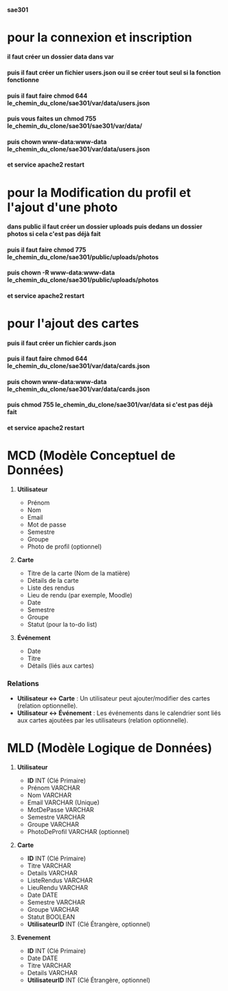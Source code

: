 #### sae301

#  pour la connexion et inscription
#### il faut créer un dossier data dans var
#### puis il faut créer un fichier users.json ou il se créer tout seul si la fonction fonctionne
#### puis il faut faire chmod 644 le_chemin_du_clone/sae301/var/data/users.json
#### puis vous faites un chmod 755 le_chemin_du_clone/sae301/sae301/var/data/
#### puis chown www-data:www-data le_chemin_du_clone/sae301/var/data/users.json
#### et service apache2 restart
#  pour la Modification du profil et l'ajout d'une photo
#### dans public il faut créer un dossier uploads puis dedans un dossier photos si cela c'est pas déjà fait
#### puis il faut faire chmod 775 le_chemin_du_clone/sae301/public/uploads/photos
#### puis chown -R www-data:www-data le_chemin_du_clone/sae301/public/uploads/photos
#### et service apache2 restart
#  pour l'ajout des cartes
#### puis il faut créer un fichier cards.json
#### puis il faut faire chmod 644 le_chemin_du_clone/sae301/var/data/cards.json
#### puis chown www-data:www-data le_chemin_du_clone/sae301/var/data/cards.json
#### puis chmod 755 le_chemin_du_clone/sae301/var/data si c'est pas déjà fait
#### et service apache2 restart


# MCD (Modèle Conceptuel de Données)

1. **Utilisateur**
   - Prénom
   - Nom
   - Email
   - Mot de passe
   - Semestre
   - Groupe
   - Photo de profil (optionnel)

2. **Carte**
   - Titre de la carte (Nom de la matière)
   - Détails de la carte
   - Liste des rendus
   - Lieu de rendu (par exemple, Moodle)
   - Date
   - Semestre
   - Groupe
   - Statut (pour la to-do list)

3. **Événement**
   - Date
   - Titre
   - Détails (liés aux cartes)

### Relations

- **Utilisateur <-> Carte** : Un utilisateur peut ajouter/modifier des cartes (relation optionnelle).
- **Utilisateur <-> Événement** : Les événements dans le calendrier sont liés aux cartes ajoutées par les utilisateurs (relation optionnelle).

# MLD (Modèle Logique de Données)

1. **Utilisateur**
   - **ID** INT (Clé Primaire)
   - Prénom VARCHAR
   - Nom VARCHAR
   - Email VARCHAR (Unique)
   - MotDePasse VARCHAR
   - Semestre VARCHAR
   - Groupe VARCHAR
   - PhotoDeProfil VARCHAR (optionnel)

2. **Carte**
   - **ID** INT (Clé Primaire)
   - Titre VARCHAR
   - Details VARCHAR
   - ListeRendus VARCHAR
   - LieuRendu VARCHAR
   - Date DATE
   - Semestre VARCHAR
   - Groupe VARCHAR
   - Statut BOOLEAN
   - **UtilisateurID** INT (Clé Étrangère, optionnel)

3. **Evenement**
   - **ID** INT (Clé Primaire)
   - Date DATE
   - Titre VARCHAR
   - Details VARCHAR
   - **UtilisateurID** INT (Clé Étrangère, optionnel)

